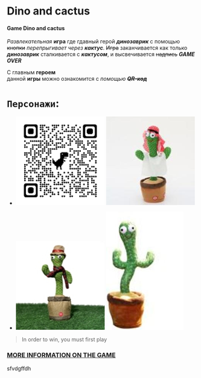 # Dino and cactus
#### Game Dino and cactus 
_Развлекательная_ **игра** где гдавный герой ***динозаврик*** с помощью ~~кнопки~~ _перепрыгивает_ _через_ ***кактус***. ~~Игра~~ заканчивается как только ***динозаврик*** сталкивается с ***кактусом***, и высвечивается ~~надпись~~ ***GAME OVER***

С главным **героем**  
данной  **игры** можно ознакомится  c _помощью_ ~~***QR-код***~~ 

# `Персонажи`:

- ![Dino](img/qrcode_dinoworldexpo.com.png)        ![Cactus](img/32a3870a5043b7c005cc51e03c6fef0673435be1_original.jpeg)

- ![Cactus](img/1.1-6.jpg)              ![Cactus](img/a33a2f18-0041-4c27-a52c-e274ca1d1d04.jpg)


>In order to win, 
you must first play


### __[MORE INFORMATION ON THE GAME](https://dino-chrome.com/)__


sfvdgffdh
